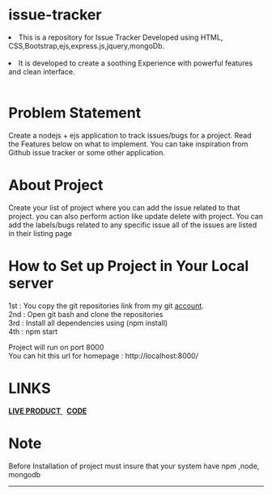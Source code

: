 # issue-tracker

<li>This is a repository for Issue Tracker Developed using HTML, CSS,Bootstrap,ejs,express.js,jquery,mongoDb.</li>
<br>
<li> It is developed to create a soothing Experience with powerful features and clean interface.</li>
<br>

# Problem Statement

Create a nodejs + ejs  application to track issues/bugs for a project. Read the Features below on what to implement. You can take inspiration from Github issue tracker or some other application.
<br>

# About Project

Create your list of project where you can add the issue related to that project. 
you can also perform action like update delete with project.
You can add the labels/bugs related to any specific issue all of the issues are listed in their listing page


# How to Set up Project in Your Local server
1st : You copy the git repositories link from my git <a href="https://github.com/amitkr24/issue-tracker">account</a>. <br>
2nd : Open git bash and clone the repositories <br>
3rd : Install all dependencies using (npm install)  <br>
4th : npm start <br>

Project will run on port 8000 <br>
You can hit this url for homepage : http://localhost:8000/ <br>

# LINKS

<a href = "https://bugs-tracker.herokuapp.com/"> <b>LIVE PRODUCT</b> </a>  &nbsp; <a href = "https://github.com/amitkr24/issue-tracker"> <b>CODE</b> </a> <br>

# Note
Before Installation of project must insure that your system have npm ,node, mongodb

--------------------------------------------------------------------------------------------------------------------------------------------------------

 